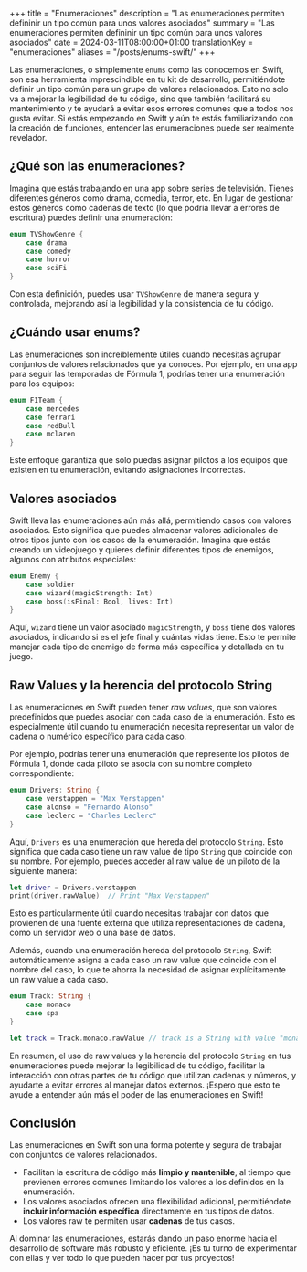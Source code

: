 +++
title = "Enumeraciones"
description = "Las enumeraciones permiten defininir un tipo común para unos valores asociados"
summary = "Las enumeraciones permiten defininir un tipo común para unos valores asociados"
date = 2024-03-11T08:00:00+01:00
translationKey = "enumeraciones"
aliases = "/posts/enums-swift/"
+++

Las enumeraciones, o simplemente `enums` como las conocemos en Swift, son esa herramienta imprescindible en tu kit de desarrollo, permitiéndote definir un tipo común para un grupo de valores relacionados. Esto no solo va a mejorar la legibilidad de tu código, sino que también facilitará su mantenimiento y te ayudará a evitar esos errores comunes que a todos nos gusta evitar. Si estás empezando en Swift y aún te estás familiarizando con la creación de funciones, entender las enumeraciones puede ser realmente revelador.

## ¿Qué son las enumeraciones?

Imagina que estás trabajando en una app sobre series de televisión. Tienes diferentes géneros como drama, comedia, terror, etc. En lugar de gestionar estos géneros como cadenas de texto (lo que podría llevar a errores de escritura) puedes definir una enumeración:

```swift
enum TVShowGenre {
    case drama
    case comedy
    case horror
    case sciFi
}
```
Con esta definición, puedes usar `TVShowGenre` de manera segura y controlada, mejorando así la legibilidad y la consistencia de tu código.

## ¿Cuándo usar enums?

Las enumeraciones son increíblemente útiles cuando necesitas agrupar conjuntos de valores relacionados que ya conoces. Por ejemplo, en una app para seguir las temporadas de Fórmula 1, podrías tener una enumeración para los equipos:

```swift
enum F1Team {
    case mercedes
    case ferrari
    case redBull
    case mclaren
}
```
Este enfoque garantiza que solo puedas asignar pilotos a los equipos que existen en tu enumeración, evitando asignaciones incorrectas.

## Valores asociados
Swift lleva las enumeraciones aún más allá, permitiendo casos con valores asociados. Esto significa que puedes almacenar valores adicionales de otros tipos junto con los casos de la enumeración. Imagina que estás creando un videojuego y quieres definir diferentes tipos de enemigos, algunos con atributos especiales:

```swift
enum Enemy {
    case soldier
    case wizard(magicStrength: Int)
    case boss(isFinal: Bool, lives: Int)
}
```
Aquí, `wizard` tiene un valor asociado `magicStrength`, y `boss` tiene dos valores asociados, indicando si es el jefe final y cuántas vidas tiene. Esto te permite manejar cada tipo de enemigo de forma más específica y detallada en tu juego.

## Raw Values y la herencia del protocolo String

Las enumeraciones en Swift pueden tener *raw values*, que son valores predefinidos que puedes asociar con cada caso de la enumeración. Esto es especialmente útil cuando tu enumeración necesita representar un valor de cadena o numérico específico para cada caso.

Por ejemplo, podrías tener una enumeración que represente los pilotos de Fórmula 1, donde cada piloto se asocia con su nombre completo correspondiente:

```swift
enum Drivers: String {
    case verstappen = "Max Verstappen"
    case alonso = "Fernando Alonso"
    case leclerc = "Charles Leclerc"
}
```
Aquí, `Drivers` es una enumeración que hereda del protocolo `String`. Esto significa que cada caso tiene un raw value de tipo `String` que coincide con su nombre. Por ejemplo, puedes acceder al raw value de un piloto de la siguiente manera:

```swift
let driver = Drivers.verstappen
print(driver.rawValue)  // Print "Max Verstappen"
```
Esto es particularmente útil cuando necesitas trabajar con datos que provienen de una fuente externa que utiliza representaciones de cadena, como un servidor web o una base de datos.

Además, cuando una enumeración hereda del protocolo `String`, Swift automáticamente asigna a cada caso un raw value que coincide con el nombre del caso, lo que te ahorra la necesidad de asignar explícitamente un raw value a cada caso.

```swift
enum Track: String {
    case monaco
    case spa
}

let track = Track.monaco.rawValue // track is a String with value "monaco"
```

En resumen, el uso de raw values y la herencia del protocolo `String` en tus enumeraciones puede mejorar la legibilidad de tu código, facilitar la interacción con otras partes de tu código que utilizan cadenas y números, y ayudarte a evitar errores al manejar datos externos. ¡Espero que esto te ayude a entender aún más el poder de las enumeraciones en Swift!

## Conclusión
Las enumeraciones en Swift son una forma potente y segura de trabajar con conjuntos de valores relacionados.
- Facilitan la escritura de código más **limpio y mantenible**, al tiempo que previenen errores comunes limitando los valores a los definidos en la enumeración. 
- Los valores asociados ofrecen una flexibilidad adicional, permitiéndote **incluir información específica** directamente en tus tipos de datos. 
- Los valores raw te permiten usar **cadenas** de tus casos. 

Al dominar las enumeraciones, estarás dando un paso enorme hacia el desarrollo de software más robusto y eficiente. ¡Es tu turno de experimentar con ellas y ver todo lo que pueden hacer por tus proyectos!